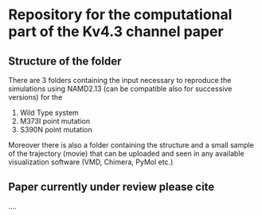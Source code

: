 # Repository for the computational part of the Kv4.3 channel paper

## Structure of the folder

There are 3 folders containing the input necessary to reproduce the simulations using NAMD2.13 (can be compatible also for successive versions) for the 

 1. Wild Type system 
 2. M373I point mutation 
 3. S390N point mutation

Moreover there is also a folder containing the structure and a small sample of the trajectory (movie) that can be uploaded and seen in any available visualization software (VMD, Chimera, PyMol etc.)

## Paper currently under review please cite
.... 
